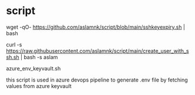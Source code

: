 # script

wget -qO- https://github.com/aslamnk/script/blob/main/sshkeyexpiry.sh | bash 

curl -s https://raw.githubusercontent.com/aslamnk/script/main/create_user_with_ssh.sh | bash -s aslam


azure_env_keyvault.sh



this script is used in azure devops pipeline to generate .env file by fetching values from azure keyvault
